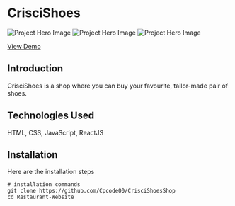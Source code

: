 # CrisciShoes

![Project Hero Image](https://res.cloudinary.com/dej1xnb4b/image/upload/v1735578413/vkrk71elumbugszphilb.png)
![Project Hero Image](https://res.cloudinary.com/dej1xnb4b/image/upload/v1735578413/e6ugk2st5jolxsz6spbi.png)
![Project Hero Image](https://res.cloudinary.com/dej1xnb4b/image/upload/v1735578413/e7baxxkanvjgd0hew1gx.png)

[View Demo](https://crisci-shoes-shop-frontend.vercel.app/)

## Introduction

CrisciShoes is a shop where you can buy your favourite, tailor-made pair of shoes.

## Technologies Used

HTML,
CSS,
JavaScript,
ReactJS

## Installation

Here are the installation steps

```shell
# installation commands
git clone https://github.com/Cpcode00/CrisciShoesShop
cd Restaurant-Website
